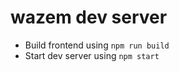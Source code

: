 wazem dev server
=======

* Build frontend using `npm run build`
* Start dev server using `npm start`